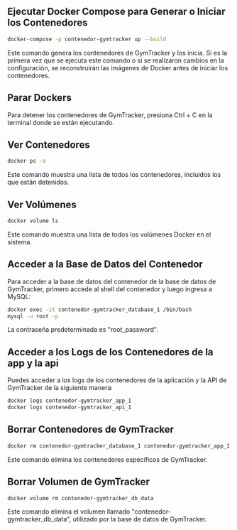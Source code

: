 ## Ejecutar Docker Compose para Generar o Iniciar los Contenedores

```bash
docker-compose -p contenedor-gymtracker up --build
```

Este comando genera los contenedores de GymTracker y los inicia. Si es la primera vez que se ejecuta este comando o si se realizaron cambios en la configuración, se reconstruirán las imágenes de Docker antes de iniciar los contenedores.

## Parar Dockers

Para detener los contenedores de GymTracker, presiona Ctrl + C en la terminal donde se están ejecutando.

## Ver Contenedores

```bash
docker ps -a
```

Este comando muestra una lista de todos los contenedores, incluidos los que están detenidos.

## Ver Volúmenes

```bash
docker volume ls
```

Este comando muestra una lista de todos los volúmenes Docker en el sistema.

## Acceder a la Base de Datos del Contenedor

Para acceder a la base de datos del contenedor de la base de datos de GymTracker, primero accede al shell del contenedor y luego ingresa a MySQL:

```bash
docker exec -it contenedor-gymtracker_database_1 /bin/bash
mysql -u root -p 
```

La contraseña predeterminada es "root_password".

## Acceder a los Logs de los Contenedores de la app y la api

Puedes acceder a los logs de los contenedores de la aplicación y la API de GymTracker de la siguiente manera:

```bash
docker logs contenedor-gymtracker_app_1
docker logs contenedor-gymtracker_api_1
```

## Borrar Contenedores de GymTracker

```bash
docker rm contenedor-gymtracker_database_1 contenedor-gymtracker_app_1 contenedor-gymtracker_api_1
```

Este comando elimina los contenedores específicos de GymTracker.

## Borrar Volumen de GymTracker

```bash
docker volume rm contenedor-gymtracker_db_data
```

Este comando elimina el volumen llamado "contenedor-gymtracker_db_data", utilizado por la base de datos de GymTracker.

